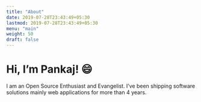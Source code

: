 ```yaml
---
title: "About"
date: 2019-07-28T23:43:49+05:30
lastmod: 2019-07-28T23:43:49+05:30
menu: "main"
weight: 50
draft: false
---
```


# Hi, I’m Pankaj! :smile:

I am an Open Source Enthusiast and Evangelist. I’ve been shipping software solutions mainly web applications for more than 4 years.
